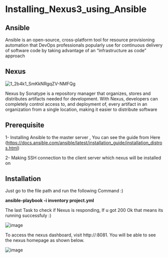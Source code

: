 # Installing_Nexus3_using_Ansible

## Ansible

Ansible is an open-source, cross-platform tool for resource provisioning automation that DevOps professionals popularly use for continuous delivery of software code by taking advantage of an “infrastructure as code” approach

## Nexus 

![1_2b4k1_SmKkNRgqZV-NMFQg](https://user-images.githubusercontent.com/122731503/230691133-883885a9-e5fa-417c-9165-87c05c11cd50.png)

Nexus by Sonatype is a repository manager that organizes, stores and distributes artifacts needed for development. With Nexus, developers can completely control access to, and deployment of, every artifact in an organization from a single location, making it easier to distribute software

## Prerequisite

1- Installing Ansible to the master server , You can see the guide from Here (https://docs.ansible.com/ansible/latest/installation_guide/installation_distros.html)

2- Making SSH connection to the client server which nexus will be installed on

## Installation

Just go to the file path and run the following Command :)

**ansible-playbook -i inventory project.yml**

The last Task to check if Nexus is responding, If u got 200 Ok that means its running successfuly :)

![image](https://user-images.githubusercontent.com/122731503/230696035-34341f0d-bce1-44de-b094-7687276a6f52.png)

To access the nexus dashboard, visit http://:8081. You will be able to see the nexus homepage as shown below.

![image](https://user-images.githubusercontent.com/122731503/230696126-42644132-433a-4671-988e-ce20178c656b.png)







